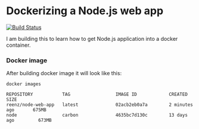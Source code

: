 # Dockerizing a Node.js web app

[![Build Status](https://travis-ci.org/reenz/Node-app-Docker.svg?branch=master)](https://travis-ci.org/reenz/Node-app-Docker)


I am building this to learn how to get Node.js application into a docker container.

### Docker image

After building docker image it will look like this:

```
docker images

REPOSITORY           TAG                 IMAGE ID            CREATED             SIZE
reenz/node-web-app   latest              02acb2eb0a7a        2 minutes ago       675MB
node                 carbon              4635bc7d130c        13 days ago         673MB
```
